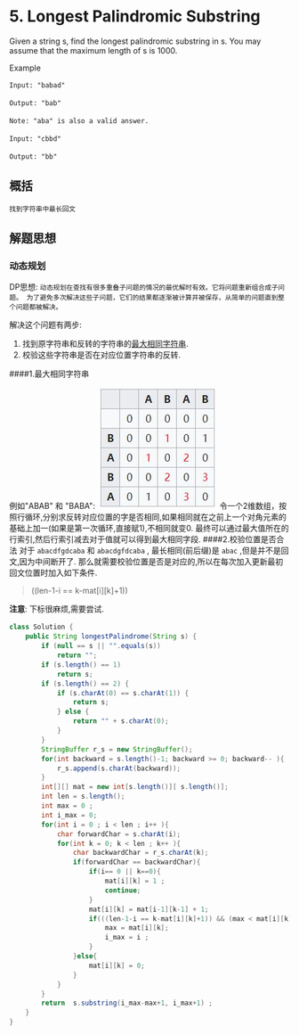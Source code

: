 # 5. Longest Palindromic Substring

Given a string s, find the longest palindromic substring in s. You may assume that the maximum length of s is 1000.

Example

    Input: "babad"
    
    Output: "bab"
    
    Note: "aba" is also a valid answer.
    
    Input: "cbbd"

    Output: "bb"


## 概括
    找到字符串中最长回文
    
    
## 解题思想
### 动态规划

DP思想: `动态规划在查找有很多重叠子问题的情况的最优解时有效。它将问题重新组合成子问题。
为了避免多次解决这些子问题，它们的结果都逐渐被计算并被保存，从简单的问题直到整个问题都被解决。`

解决这个问题有两步:
1. 找到原字符串和反转的字符串的[最大相同字符串](https://en.wikipedia.org/wiki/Longest_common_substring_problem).
2. 校验这些字符串是否在对应位置字符串的反转.

####1.最大相同字符串

例如"ABAB" 和 "BABA":
![table](./1.jpg)
令一个2维数组，按照行循环,分别求反转对应位置的字是否相同,如果相同就在之前上一个对角元素的基础上加一(如果是第一次循环,直接赋1),不相同就变0.
最终可以通过最大值所在的行索引,然后行索引减去对于值就可以得到最大相同字段.
####2.校验位置是否合法
对于 `abacdfgdcaba` 和 `abacdgfdcaba` , 最长相同(前后缀)是 `abac` ,但是并不是回文,因为中间断开了.
那么就需要校验位置是否是对应的,所以在每次加入更新最初回文位置时加入如下条件.
>((len-1-i == k-mat\[i]\[k]+1)) 

**注意**: 下标很麻烦,需要尝试.

```java 
class Solution {
    public String longestPalindrome(String s) {
		if (null == s || "".equals(s))
			return "";
		if (s.length() == 1)
			return s;
		if (s.length() == 2) {
			if (s.charAt(0) == s.charAt(1)) {
				return s;
			} else {
				return "" + s.charAt(0);
			}
		}
		StringBuffer r_s = new StringBuffer();
		for(int backward = s.length()-1; backward >= 0; backward-- ){
			r_s.append(s.charAt(backward));
		}
		int[][] mat = new int[s.length()][ s.length()];
		int len = s.length();
		int max = 0 ;
		int i_max = 0;
		for(int i = 0 ; i < len ; i++ ){
			char forwardChar = s.charAt(i);
			for(int k = 0; k < len ; k++ ){
				char backwardChar = r_s.charAt(k);
				if(forwardChar == backwardChar){ 
					if(i== 0 || k==0){
						mat[i][k] = 1 ;
						continue;
					}
					mat[i][k] = mat[i-1][k-1] + 1;
					if(((len-1-i == k-mat[i][k]+1)) && (max < mat[i][k])){
						max = mat[i][k];
						i_max = i ;
					}
				}else{
					mat[i][k] = 0;
				}
			}
		}
		return  s.substring(i_max-max+1, i_max+1) ;
    }
}

```
